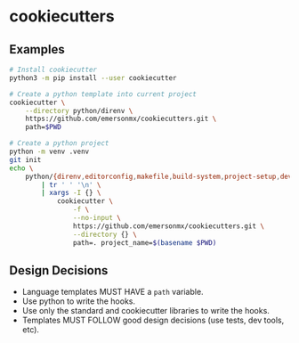 # cookiecutters

## Examples

```sh
# Install cookiecutter
python3 -m pip install --user cookiecutter

# Create a python template into current project
cookiecutter \
    --directory python/direnv \
    https://github.com/emersonmx/cookiecutters.git \
    path=$PWD

# Create a python project
python -m venv .venv
git init
echo \
    python/{direnv,editorconfig,makefile,build-system,project-setup,devdeps,pre-commit,isort,black,flake8,mypy,vulture} \
        | tr ' ' '\n' \
        | xargs -I {} \
            cookiecutter \
                -f \
                --no-input \
                https://github.com/emersonmx/cookiecutters.git \
                --directory {} \
                path=. project_name=$(basename $PWD)
```

## Design Decisions

- Language templates MUST HAVE a `path` variable.
- Use python to write the hooks.
- Use only the standard and cookiecutter libraries to write the hooks.
- Templates MUST FOLLOW good design decisions (use tests, dev tools, etc).
